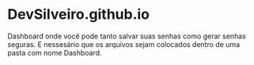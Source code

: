 # DevSilveiro.github.io
Dashboard onde você pode tanto salvar suas senhas como gerar senhas seguras.
E nessesário que os arquivos sejam colocados dentro de uma pasta com nome Dashboard.

